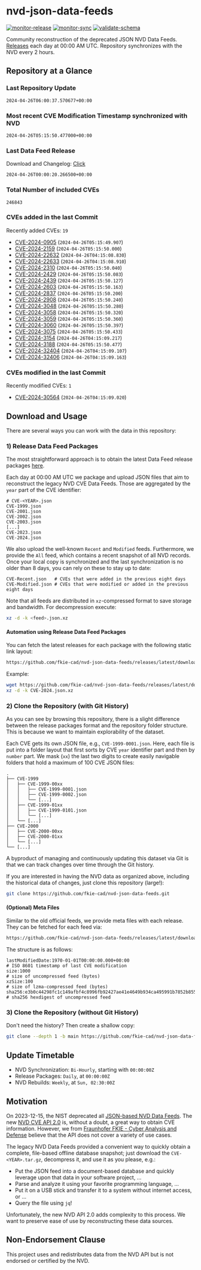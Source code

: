 # nvd-json-data-feeds

[![monitor-release](https://github.com/fkie-cad/nvd-json-data-feeds/actions/workflows/monitor_release.yml/badge.svg)](https://github.com/fkie-cad/nvd-json-data-feeds/actions/workflows/monitor_release.yml)
[![monitor-sync](https://github.com/fkie-cad/nvd-json-data-feeds/actions/workflows/monitor_sync.yml/badge.svg)](https://github.com/fkie-cad/nvd-json-data-feeds/actions/workflows/monitor_sync.yml)
[![validate-schema](https://github.com/fkie-cad/nvd-json-data-feeds/actions/workflows/validate_schema.yml/badge.svg)](https://github.com/fkie-cad/nvd-json-data-feeds/actions/workflows/validate_schema.yml)

Community reconstruction of the deprecated JSON NVD Data Feeds.
[Releases](https://github.com/fkie-cad/nvd-json-data-feeds/releases/latest) each day at 00:00 AM UTC.
Repository synchronizes with the NVD every 2 hours.

## Repository at a Glance

### Last Repository Update

```plain
2024-04-26T06:00:37.570677+00:00
```

### Most recent CVE Modification Timestamp synchronized with NVD

```plain
2024-04-26T05:15:50.477000+00:00
```

### Last Data Feed Release

Download and Changelog: [Click](https://github.com/fkie-cad/nvd-json-data-feeds/releases/latest)

```plain
2024-04-26T00:00:20.266500+00:00
```

### Total Number of included CVEs

```plain
246843
```

### CVEs added in the last Commit

Recently added CVEs: `19`

- [CVE-2024-0905](CVE-2024/CVE-2024-09xx/CVE-2024-0905.json) (`2024-04-26T05:15:49.907`)
- [CVE-2024-2159](CVE-2024/CVE-2024-21xx/CVE-2024-2159.json) (`2024-04-26T05:15:50.000`)
- [CVE-2024-22632](CVE-2024/CVE-2024-226xx/CVE-2024-22632.json) (`2024-04-26T04:15:08.830`)
- [CVE-2024-22633](CVE-2024/CVE-2024-226xx/CVE-2024-22633.json) (`2024-04-26T04:15:08.910`)
- [CVE-2024-2310](CVE-2024/CVE-2024-23xx/CVE-2024-2310.json) (`2024-04-26T05:15:50.040`)
- [CVE-2024-2429](CVE-2024/CVE-2024-24xx/CVE-2024-2429.json) (`2024-04-26T05:15:50.083`)
- [CVE-2024-2439](CVE-2024/CVE-2024-24xx/CVE-2024-2439.json) (`2024-04-26T05:15:50.127`)
- [CVE-2024-2603](CVE-2024/CVE-2024-26xx/CVE-2024-2603.json) (`2024-04-26T05:15:50.163`)
- [CVE-2024-2837](CVE-2024/CVE-2024-28xx/CVE-2024-2837.json) (`2024-04-26T05:15:50.200`)
- [CVE-2024-2908](CVE-2024/CVE-2024-29xx/CVE-2024-2908.json) (`2024-04-26T05:15:50.240`)
- [CVE-2024-3048](CVE-2024/CVE-2024-30xx/CVE-2024-3048.json) (`2024-04-26T05:15:50.280`)
- [CVE-2024-3058](CVE-2024/CVE-2024-30xx/CVE-2024-3058.json) (`2024-04-26T05:15:50.320`)
- [CVE-2024-3059](CVE-2024/CVE-2024-30xx/CVE-2024-3059.json) (`2024-04-26T05:15:50.360`)
- [CVE-2024-3060](CVE-2024/CVE-2024-30xx/CVE-2024-3060.json) (`2024-04-26T05:15:50.397`)
- [CVE-2024-3075](CVE-2024/CVE-2024-30xx/CVE-2024-3075.json) (`2024-04-26T05:15:50.433`)
- [CVE-2024-3154](CVE-2024/CVE-2024-31xx/CVE-2024-3154.json) (`2024-04-26T04:15:09.217`)
- [CVE-2024-3188](CVE-2024/CVE-2024-31xx/CVE-2024-3188.json) (`2024-04-26T05:15:50.477`)
- [CVE-2024-32404](CVE-2024/CVE-2024-324xx/CVE-2024-32404.json) (`2024-04-26T04:15:09.107`)
- [CVE-2024-32406](CVE-2024/CVE-2024-324xx/CVE-2024-32406.json) (`2024-04-26T04:15:09.163`)


### CVEs modified in the last Commit

Recently modified CVEs: `1`

- [CVE-2024-30564](CVE-2024/CVE-2024-305xx/CVE-2024-30564.json) (`2024-04-26T04:15:09.020`)


## Download and Usage

There are several ways you can work with the data in this repository:

### 1) Release Data Feed Packages

The most straightforward approach is to obtain the latest Data Feed release packages [here](https://github.com/fkie-cad/nvd-json-data-feeds/releases/latest).

Each day at 00:00 AM UTC we package and upload JSON files that aim to reconstruct the legacy NVD CVE Data Feeds.
Those are aggregated by the `year` part of the CVE identifier:

```
# CVE-<YEAR>.json
CVE-1999.json
CVE-2001.json
CVE-2002.json
CVE-2003.json
[...]
CVE-2023.json
CVE-2024.json
```

We also upload the well-known `Recent` and `Modified` feeds.
Furthermore, we provide the `All` feed, which contains a recent snapshot of all NVD records.
Once your local copy is synchronized and the last synchronization is no older than 8 days, you can rely on these to stay up to date:

```plain
CVE-Recent.json   # CVEs that were added in the previous eight days
CVE-Modified.json # CVEs that were modified or added in the previous eight days
```

Note that all feeds are distributed in `xz`-compressed format to save storage and bandwidth.
For decompression execute:

```sh
xz -d -k <feed>.json.xz
```

#### Automation using Release Data Feed Packages

You can fetch the latest releases for each package with the following static link layout:

```sh
https://github.com/fkie-cad/nvd-json-data-feeds/releases/latest/download/CVE-<YEAR>.json.xz
```

Example:

```sh
wget https://github.com/fkie-cad/nvd-json-data-feeds/releases/latest/download/CVE-2024.json.xz
xz -d -k CVE-2024.json.xz
```

### 2) Clone the Repository (with Git History)

As you can see by browsing this repository, there is a slight difference between the release packages format and the repository folder structure.
This is because we want to maintain explorability of the dataset.

Each CVE gets its own JSON file, e.g., `CVE-1999-0001.json`.
Here, each file is put into a folder layout that first sorts by CVE `year` identifier part and then by `number` part.
We mask (`xx`) the last two digits to create easily navigable folders that hold a maximum of 100 CVE JSON files:

```plain
.
├── CVE-1999
│   ├── CVE-1999-00xx
│   │   ├── CVE-1999-0001.json
│   │   ├── CVE-1999-0002.json
│   │   └── [...]
│   ├── CVE-1999-01xx
│   │   ├── CVE-1999-0101.json
│   │   └── [...]
│   └── [...]
├── CVE-2000
│   ├── CVE-2000-00xx
│   ├── CVE-2000-01xx
│   └── [...]
└── [...]
```

A byproduct of managing and continuously updating this dataset via Git is that we can track changes over time through the Git history.

If you are interested in having the NVD data as organized above, including the historical data of changes, just clone this repository (large!):

```sh
git clone https://github.com/fkie-cad/nvd-json-data-feeds.git
```

#### (Optional) Meta Files

Similar to the old official feeds, we provide meta files with each release. They can be fetched for each feed via:

```sh
https://github.com/fkie-cad/nvd-json-data-feeds/releases/latest/download/CVE-<YEAR>.meta
```

The structure is as follows:

```plain
lastModifiedDate:1970-01-01T00:00:00.000+00:00                          # ISO 8601 timestamp of last CVE modification
size:1000                                                               # size of uncompressed feed (bytes)
xzSize:100                                                              # size of lzma-compressed feed (bytes)
sha256:e3b0c44298fc1c149afbf4c8996fb92427ae41e4649b934ca495991b7852b855 # sha256 hexdigest of uncompressed feed
```

### 3) Clone the Repository (without Git History)

Don't need the history? Then create a shallow copy:

```sh
git clone --depth 1 -b main https://github.com/fkie-cad/nvd-json-data-feeds.git
```


## Update Timetable

* NVD Synchronization: `Bi-Hourly`, starting with `00:00:00Z`
* Release Packages: `Daily`, at `00:00:00Z`
* NVD Rebuilds: `Weekly`, at `Sun, 02:30:00Z`


## Motivation

On 2023-12-15, the NIST deprecated all [JSON-based NVD Data Feeds](https://nvd.nist.gov/vuln/data-feeds#divRetirementBanner-1).
The new [NVD CVE API 2.0](https://nvd.nist.gov/developers/vulnerabilities) is, without a doubt, a great way to obtain CVE information.
However, we from [Fraunhofer FKIE - Cyber Analysis and Defense](https://www.fkie.fraunhofer.de/en/departments/cad.html) believe that the API does not cover a variety of use cases.

The legacy NVD Data Feeds provided a convenient way to quickly obtain a complete, file-based offline database snapshot; just download the `CVE-<YEAR>.tar.gz`, decompress it, and use it as you please, e.g.:

- Put the JSON feed into a document-based database and quickly leverage upon that data in your software project, ...
- Parse and analyze it using your favorite programming language, ...
- Put it on a USB stick and transfer it to a system without internet access, or ...
- Query the file using `jq`!

Unfortunately, the new NVD API 2.0 adds complexity to this process.
We want to preserve ease of use by reconstructing these data sources.

## Non-Endorsement Clause

This project uses and redistributes data from the NVD API but is not endorsed or certified by the NVD.